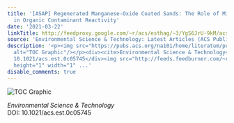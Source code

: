 ```yaml
---
title: '[ASAP] Regenerated Manganese-Oxide Coated Sands: The Role of Mineral Phase
  in Organic Contaminant Reactivity'
date: '2021-03-22'
linkTitle: http://feedproxy.google.com/~r/acs/esthag/~3/YgS6JrU-9kM/acs.est.0c05745
source: 'Environmental Science & Technology: Latest Articles (ACS Publications)'
description: '<p><img src="https://pubs.acs.org/na101/home/literatum/publisher/achs/journals/content/esthag/0/esthag.ahead-of-print/acs.est.0c05745/20210322/images/medium/es0c05745_0007.gif"
  alt="TOC Graphic"/></p><div><cite>Environmental Science & Technology</cite></div><div>DOI:
  10.1021/acs.est.0c05745</div><img src="http://feeds.feedburner.com/~r/acs/esthag/~4/YgS6JrU-9kM"
  height="1" width="1" ...'
disable_comments: true
---
```

<p><img src="https://pubs.acs.org/na101/home/literatum/publisher/achs/journals/content/esthag/0/esthag.ahead-of-print/acs.est.0c05745/20210322/images/medium/es0c05745_0007.gif" alt="TOC Graphic"/></p><div><cite>Environmental Science & Technology</cite></div><div>DOI: 10.1021/acs.est.0c05745</div><img src="http://feeds.feedburner.com/~r/acs/esthag/~4/YgS6JrU-9kM" height="1" width="1" ...